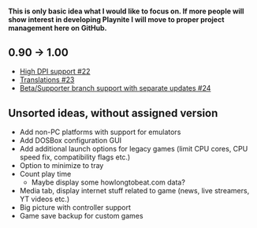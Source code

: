 #### This is only basic idea what I would like to focus on. If more people will show interest in developing Playnite I will move to proper project management here on GitHub.

## 0.90 -> 1.00
* [High DPI support #22](../issues/22)
* [Translations #23](../issues/23)
* [Beta/Supporter branch support with separate updates #24](../issues/24)

## Unsorted ideas, without assigned version
* Add non-PC platforms with support for emulators
* Add DOSBox configuration GUI
* Add additional launch options for legacy games (limit CPU cores, CPU speed fix, compatibility flags etc.)
* Option to minimize to tray
* Count play time
    * Maybe display some howlongtobeat.com data?
* Media tab, display internet stuff related to game (news, live streamers, YT videos etc.)
* Big picture with controller support
* Game save backup for custom games